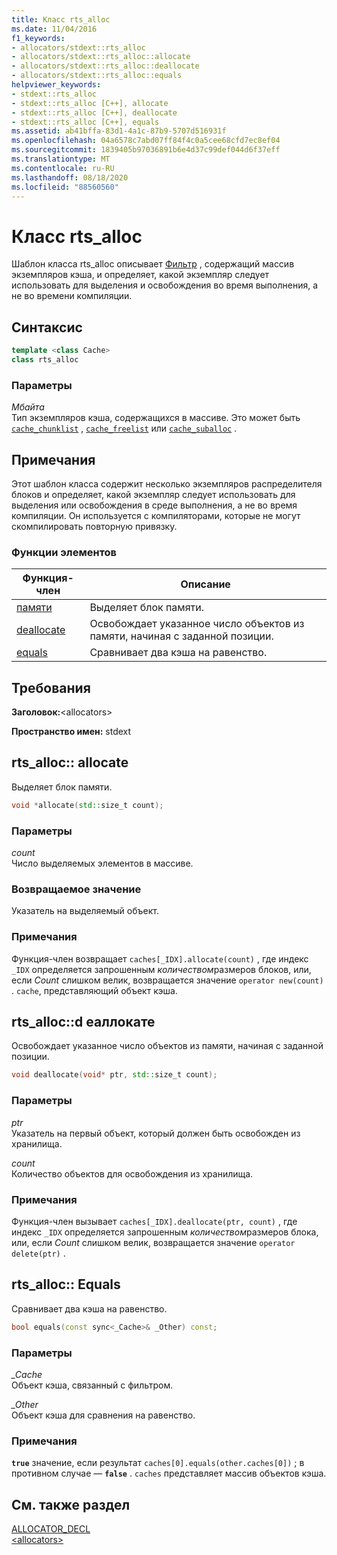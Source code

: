```yaml
---
title: Класс rts_alloc
ms.date: 11/04/2016
f1_keywords:
- allocators/stdext::rts_alloc
- allocators/stdext::rts_alloc::allocate
- allocators/stdext::rts_alloc::deallocate
- allocators/stdext::rts_alloc::equals
helpviewer_keywords:
- stdext::rts_alloc
- stdext::rts_alloc [C++], allocate
- stdext::rts_alloc [C++], deallocate
- stdext::rts_alloc [C++], equals
ms.assetid: ab41bffa-83d1-4a1c-87b9-5707d516931f
ms.openlocfilehash: 04a6578c7abd07ff84f4c0a5cee68cfd7ec8ef04
ms.sourcegitcommit: 1839405b97036891b6e4d37c99def044d6f37eff
ms.translationtype: MT
ms.contentlocale: ru-RU
ms.lasthandoff: 08/18/2020
ms.locfileid: "88560560"
---
```

# <a name="rts_alloc-class"></a>Класс rts_alloc

Шаблон класса rts_alloc описывает [Фильтр](../standard-library/allocators-header.md) , содержащий массив экземпляров кэша, и определяет, какой экземпляр следует использовать для выделения и освобождения во время выполнения, а не во времени компиляции.

## <a name="syntax"></a>Синтаксис

```cpp
template <class Cache>
class rts_alloc
```

### <a name="parameters"></a>Параметры

*Мбайта*\
Тип экземпляров кэша, содержащихся в массиве. Это может быть [`cache_chunklist`](../standard-library/cache-chunklist-class.md) , [`cache_freelist`](../standard-library/cache-freelist-class.md) или [`cache_suballoc`](../standard-library/cache-suballoc-class.md) .

## <a name="remarks"></a>Примечания

Этот шаблон класса содержит несколько экземпляров распределителя блоков и определяет, какой экземпляр следует использовать для выделения или освобождения в среде выполнения, а не во время компиляции. Он используется с компиляторами, которые не могут скомпилировать повторную привязку.

### <a name="member-functions"></a>Функции элементов

|Функция-член|Описание|
|-|-|
|[памяти](#allocate)|Выделяет блок памяти.|
|[deallocate](#deallocate)|Освобождает указанное число объектов из памяти, начиная с заданной позиции.|
|[equals](#equals)|Сравнивает два кэша на равенство.|

## <a name="requirements"></a>Требования

**Заголовок:**\<allocators>

**Пространство имен:** stdext

## <a name="rts_allocallocate"></a><a name="allocate"></a> rts_alloc:: allocate

Выделяет блок памяти.

```cpp
void *allocate(std::size_t count);
```

### <a name="parameters"></a>Параметры

*count*\
Число выделяемых элементов в массиве.

### <a name="return-value"></a>Возвращаемое значение

Указатель на выделяемый объект.

### <a name="remarks"></a>Примечания

Функция-член возвращает `caches[_IDX].allocate(count)` , где индекс `_IDX` определяется запрошенным *количеством*размеров блоков, или, если *Count* слишком велик, возвращается значение `operator new(count)` . `cache`, представляющий объект кэша.

## <a name="rts_allocdeallocate"></a><a name="deallocate"></a> rts_alloc::d еаллокате

Освобождает указанное число объектов из памяти, начиная с заданной позиции.

```cpp
void deallocate(void* ptr, std::size_t count);
```

### <a name="parameters"></a>Параметры

*ptr*\
Указатель на первый объект, который должен быть освобожден из хранилища.

*count*\
Количество объектов для освобождения из хранилища.

### <a name="remarks"></a>Примечания

Функция-член вызывает `caches[_IDX].deallocate(ptr, count)` , где индекс `_IDX` определяется запрошенным *количеством*размеров блока, или, если *Count* слишком велик, возвращается значение `operator delete(ptr)` .

## <a name="rts_allocequals"></a><a name="equals"></a> rts_alloc:: Equals

Сравнивает два кэша на равенство.

```cpp
bool equals(const sync<_Cache>& _Other) const;
```

### <a name="parameters"></a>Параметры

*_Cache*\
Объект кэша, связанный с фильтром.

*_Other*\
Объект кэша для сравнения на равенство.

### <a name="remarks"></a>Примечания

**`true`** значение, если результат `caches[0].equals(other.caches[0])` ; в противном случае — **`false`** . `caches` представляет массив объектов кэша.

## <a name="see-also"></a>См. также раздел

[ALLOCATOR_DECL](../standard-library/allocators-functions.md#allocator_decl)\
[\<allocators>](../standard-library/allocators-header.md)
